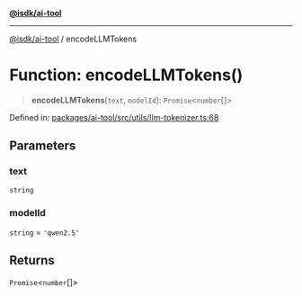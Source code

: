 [**@isdk/ai-tool**](../README.md)

***

[@isdk/ai-tool](../globals.md) / encodeLLMTokens

# Function: encodeLLMTokens()

> **encodeLLMTokens**(`text`, `modelId`): `Promise`\<`number`[]\>

Defined in: [packages/ai-tool/src/utils/llm-tokenizer.ts:68](https://github.com/isdk/ai-tool.js/blob/7135b3a67072644f21685b76900b7f351401749e/src/utils/llm-tokenizer.ts#L68)

## Parameters

### text

`string`

### modelId

`string` = `'qwen2.5'`

## Returns

`Promise`\<`number`[]\>
